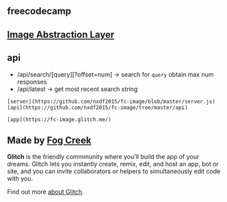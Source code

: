 ## freecodecamp
[Image Abstraction Layer](https://www.freecodecamp.org/challenges/image-search-abstraction-layer)
------------
## api
- /api/search/[query][?offset=num]  -> search for `query` obtain max num responses
- /api/latest -> get most recent search string 

 
`[server](https://github.com/nxdf2015/fc-image/blob/master/server.js)
 [api](https://github.com/nxdf2015/fc-image/tree/master/api)`
 
 `[app](https://fc-image.glitch.me/)`
 
 
 


Made by [Fog Creek](https://fogcreek.com/)
-------------------

**Glitch** is the friendly commmunity where you'll build the app of your dreams. Glitch lets you instantly create, remix, edit, and host an app, bot or site, and you can invite collaborators or helpers to simultaneously edit code with you.

Find out more [about Glitch](https://glitch.com/about).
